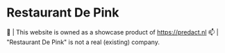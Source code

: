 # Restaurant De Pink

📂  | This website is owned as a showcase product of https://predact.nl
📫  | "Restaurant De Pink" is not a real (existing) company.


